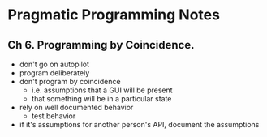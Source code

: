 # Pragmatic Programming Notes

## Ch 6. Programming by Coincidence.

- don't go on autopilot
- program deliberately
- don't program by coincidence
    - i.e. assumptions that a GUI will be present
    - that something will be in a particular state
- rely on well documented behavior
    - test behavior
- if it's assumptions for another person's API, 
document the assumptions